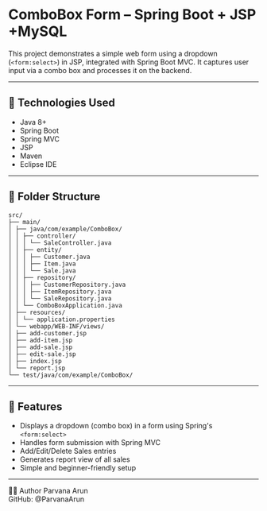 # ComboBox Form – Spring Boot + JSP +MySQL

This project demonstrates a simple web form using a dropdown (`<form:select>`) in JSP, integrated with Spring Boot MVC. 
It captures user input via a combo box and processes it on the backend.

---

## 🔧 Technologies Used
- Java 8+
- Spring Boot
- Spring MVC
- JSP
- Maven
- Eclipse IDE

---

## 📁 Folder Structure
```
src/
├── main/
│ ├── java/com/example/ComboBox/
│ │ ├── controller/
│ │ │ └── SaleController.java
│ │ ├── entity/
│ │ │ ├── Customer.java
│ │ │ ├── Item.java
│ │ │ └── Sale.java
│ │ ├── repository/
│ │ │ ├── CustomerRepository.java
│ │ │ ├── ItemRepository.java
│ │ │ └── SaleRepository.java
│ │ └── ComboBoxApplication.java
│ ├── resources/
│ │ └── application.properties
│ └── webapp/WEB-INF/views/
│ ├── add-customer.jsp
│ ├── add-item.jsp
│ ├── add-sale.jsp
│ ├── edit-sale.jsp
│ ├── index.jsp
│ └── report.jsp
└── test/java/com/example/ComboBox/
````
----

## 🧠 Features

- Displays a dropdown (combo box) in a form using Spring's `<form:select>`
- Handles form submission with Spring MVC
- Add/Edit/Delete Sales entries
- Generates report view of all sales
- Simple and beginner-friendly setup

---

🙋‍♀️ Author
Parvana Arun  
GitHub: @ParvanaArun
